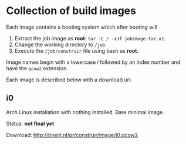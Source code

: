 Collection of build images
==========================
Each image contains a booting system which after booting will

1. Extract the job image as **root**: `tar -C / -xJf jobimage.tar.xz`.
2. Change the working directory to `/job`.
3. Execute the `/job/construir` file using bash as **root**.

Image names begin with a lowercase _i_ followed by an index number and have the `qcow2` extension.

Each image is described below with a download url.

i0
--
Arch Linux installation with nothing installed. Bare minimal image.

Status: **not final yet**

Download: http://bneijt.nl/pr/construir/image/i0.qcow2



